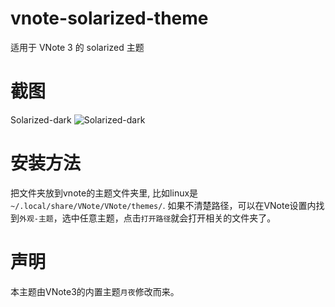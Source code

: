 # vnote-solarized-theme
适用于 VNote 3 的 solarized 主题

# 截图
Solarized-dark
![Solarized-dark](https://user-images.githubusercontent.com/6752679/144820896-481a1e7a-0330-40a4-ac0d-10df3900ae61.png)


# 安装方法
把文件夹放到vnote的主题文件夹里, 比如linux是 `~/.local/share/VNote/VNote/themes/`.
如果不清楚路径，可以在VNote设置内找到`外观-主题`，选中任意主题，点击`打开路径`就会打开相关的文件夹了。

# 声明
本主题由VNote3的内置主题`月夜`修改而来。
